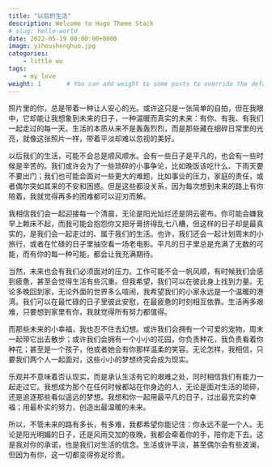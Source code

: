 ```yaml
---
title: "以后的生活"
description: Welcome to Hugo Theme Stack
# slug: hello-world
date: 2022-05-19 00:00:00+0000
image: yihoushenghuo.jpg
categories:
    - little wu
tags:
    - my love
weight: 1       # You can add weight to some posts to override the default sorting (date descending)
---
```


照片里的你，总是带着一种让人安心的光。或许这只是一张简单的自拍，但在我眼中，它却能让我想象到未来的日子，一种温暖而真实的未来：有你、有我、有我们一起走过的每一天。生活的本质从来不是轰轰烈烈，而是那些藏在细碎日常里的光亮，就像这张照片一样，带着平淡却难以忽视的美好。

以后我们的生活，可能不会总是顺风顺水。会有一些日子是平凡的，也会有一些时候是辛苦的。我们或许会为了一些琐碎的小事争论，比如晚饭该吃什么、下雨天要不要出门；我们也可能会面对一些更大的难题，比如事业的压力，家庭的责任，或者偶尔突如其来的不安和困惑。但是这些都没关系，因为每次想到未来的路上有你陪着，我就觉得再多的困难都可以迎刃而解。

我相信我们会一起迎接每一个清晨，无论是阳光灿烂还是阴云密布。你可能会嫌我早上赖床不起，而我可能会抱怨你又把牙膏挤得乱七八糟，但这样的日子却是最真实的，是我们会一起走过的、属于我们的生活。也许，我们还会一起计划周末的小旅行，或者在忙碌的日子里抽空看一场老电影。平凡的日子里总是充满了无数的可能，而有你的每一种可能，都会让我充满期待。

当然，未来也会有我们必须面对的压力。工作可能不会一帆风顺，有时候我们会感到疲惫，甚至会觉得生活有些沉重。但我希望，我们可以在彼此身上找到力量。无论多晚回到家，无论外面的世界多么喧闹，我希望我们的小家永远是一个温暖的港湾。我们可以在最忙碌的日子里彼此安慰，在最疲惫的时刻相互依靠。生活再多艰难，只要想到家里有你，我就觉得所有努力都值得。

而那些未来的小幸福，我也忍不住去幻想。或许我们会拥有一个可爱的宠物，周末一起带它出去散步；或许我们会拥有一个小小的花园，你负责种花，我负责看着你种花；甚至是一个孩子，他或者她会有你那样温柔的笑容。无论怎样，我相信，只要我们两个人一起面对，这些小小的梦想终究会成为现实。

乐观并不意味着否认现实，而是承认生活有它的艰难之处，同时相信我们有能力一起走过它。我想成为那个在任何时候都站在你身边的人，无论是面对生活的琐碎，还是追逐那些看似遥远的梦想。我想和你一起用最平凡的日子，过出最充实的幸福；用最朴实的努力，创造出最温暖的未来。

所以，不管未来的路有多长，有多难，我都希望你能记住：你永远不是一个人。无论是阳光明媚的日子，还是风雨交加的夜晚，我都会牵着你的手，陪你走下去。这是我对你的承诺，也是我们对生活的信念。生活或许平淡，甚至偶尔会有些波澜，但因为有你，这一切都变得弥足珍贵。